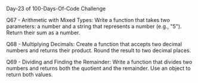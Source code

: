 Day-23 of 100-Days-Of-Code Challenge

Q67 - Arithmetic with Mixed Types: Write a function that takes two parameters: a number and a string that represents a number (e.g., "5"). Return their sum as a number.

Q68 - Multiplying Decimals: Create a function that accepts two decimal numbers and returns their product. Round the result to two decimal places.

Q69 - Dividing and Finding the Remainder: Write a function that divides two numbers and returns both the quotient and the remainder. Use an object to return both values.